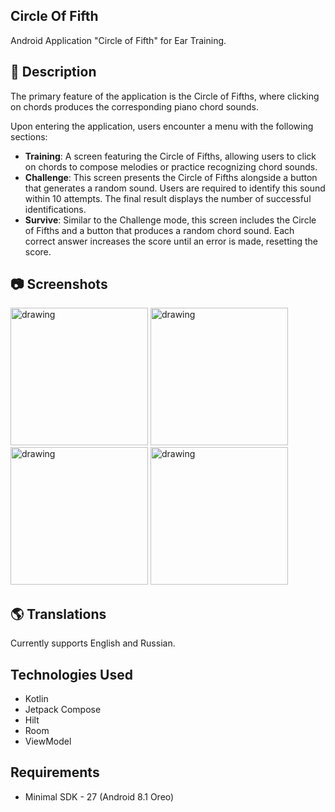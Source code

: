 ## Circle Of Fifth
Android Application "Circle of Fifth" for Ear Training.

## 📖 Description
The primary feature of the application is the Circle of Fifths, where clicking on chords produces the corresponding piano chord sounds.

Upon entering the application, users encounter a menu with the following sections:
* __Training__: A screen featuring the Circle of Fifths, allowing users to click on chords to compose melodies or practice recognizing chord sounds.
* __Challenge__: This screen presents the Circle of Fifths alongside a button that generates a random sound. Users are required to identify this sound within 10 attempts. The final result displays the number of successful identifications.
* __Survive__: Similar to the Challenge mode, this screen includes the Circle of Fifths and a button that produces a random chord sound. Each correct answer increases the score until an error is made, resetting the score.

## 📷 Screenshots

<img src="https://github.com/AAKVAS/CircleOfFifth/assets/76523640/1770cd46-1a89-4eb3-8d7d-9957e98f5fd0" alt="drawing" width="220"/>
<img src="https://github.com/AAKVAS/CircleOfFifth/assets/76523640/8099ec02-65e9-4ee6-99e1-8f24648a37d5" alt="drawing" width="220"/>
<img src="https://github.com/AAKVAS/CircleOfFifth/assets/76523640/a836ebfc-43c3-46fc-9733-371ac05af6d8" alt="drawing" width="220"/>
<img src="https://github.com/AAKVAS/CircleOfFifth/assets/76523640/bf8f0496-0ccb-45c5-a020-d39776af9c2d" alt="drawing" width="220"/>

## 🌎 Translations
Currently supports English and Russian.

## Technologies Used
* Kotlin
* Jetpack Compose
* Hilt
* Room
* ViewModel

## Requirements
* Minimal SDK - 27 (Android 8.1 Oreo)

